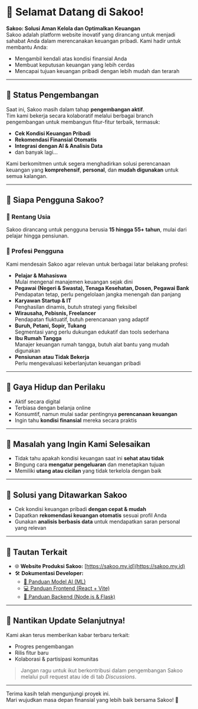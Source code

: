 # 🌱 Selamat Datang di Sakoo!

**Sakoo: Solusi Aman Kelola dan Optimalkan Keuangan**  
Sakoo adalah platform website inovatif yang dirancang untuk menjadi sahabat Anda dalam merencanakan keuangan pribadi. Kami hadir untuk membantu Anda:
- Mengambil kendali atas kondisi finansial Anda
- Membuat keputusan keuangan yang lebih cerdas
- Mencapai tujuan keuangan pribadi dengan lebih mudah dan terarah

---

## 🚧 Status Pengembangan

Saat ini, Sakoo masih dalam tahap **pengembangan aktif**.  
Tim kami bekerja secara kolaboratif melalui berbagai branch pengembangan untuk membangun fitur-fitur terbaik, termasuk:
- **Cek Kondisi Keuangan Pribadi**
- **Rekomendasi Finansial Otomatis**
- **Integrasi dengan AI & Analisis Data**
- dan banyak lagi...

Kami berkomitmen untuk segera menghadirkan solusi perencanaan keuangan yang **komprehensif**, **personal**, dan **mudah digunakan** untuk semua kalangan.

---

## 🎯 Siapa Pengguna Sakoo?

### 👥 Rentang Usia
Sakoo dirancang untuk pengguna berusia **15 hingga 55+ tahun**, mulai dari pelajar hingga pensiunan.

### 💼 Profesi Pengguna
Kami mendesain Sakoo agar relevan untuk berbagai latar belakang profesi:
- **Pelajar & Mahasiswa**  
  Mulai mengenal manajemen keuangan sejak dini
- **Pegawai (Negeri & Swasta), Tenaga Kesehatan, Dosen, Pegawai Bank**  
  Pendapatan tetap, perlu pengelolaan jangka menengah dan panjang
- **Karyawan Startup & IT**  
  Penghasilan dinamis, butuh strategi yang fleksibel
- **Wirausaha, Pebisnis, Freelancer**  
  Pendapatan fluktuatif, butuh perencanaan yang adaptif
- **Buruh, Petani, Sopir, Tukang**  
  Segmentasi yang perlu dukungan edukatif dan tools sederhana
- **Ibu Rumah Tangga**  
  Manajer keuangan rumah tangga, butuh alat bantu yang mudah digunakan
- **Pensiunan atau Tidak Bekerja**  
  Perlu mengevaluasi keberlanjutan keuangan pribadi

---

## 📱 Gaya Hidup dan Perilaku

- Aktif secara digital
- Terbiasa dengan belanja online
- Konsumtif, namun mulai sadar pentingnya **perencanaan keuangan**
- Ingin tahu **kondisi finansial** mereka secara praktis

---

## 🧩 Masalah yang Ingin Kami Selesaikan

- Tidak tahu apakah kondisi keuangan saat ini **sehat atau tidak**
- Bingung cara **mengatur pengeluaran** dan menetapkan tujuan
- Memiliki **utang atau cicilan** yang tidak terkelola dengan baik

---

## 🧠 Solusi yang Ditawarkan Sakoo

- Cek kondisi keuangan pribadi **dengan cepat & mudah**
- Dapatkan **rekomendasi keuangan otomatis** sesuai profil Anda
- Gunakan **analisis berbasis data** untuk mendapatkan saran personal yang relevan

---

## 🔗 Tautan Terkait

- 🌐 **Website Produksi Sakoo:** [https://sakoo.my.id](https://sakoo.my.id)
- 🛠 **Dokumentasi Developer:**
  - [📄 Panduan Model AI (ML)](https://github.com/oscode04/sakoo/tree/main/Machine%20Learning#readme)
  - [💻 Panduan Frontend (React + Vite)](https://github.com/oscode04/sakoo/tree/main/Front%20End#readme)
  - [🔧 Panduan Backend (Node.js & Flask)](./docs/USAGE_BE.md)

---

## 📢 Nantikan Update Selanjutnya!

Kami akan terus memberikan kabar terbaru terkait:
- Progres pengembangan
- Rilis fitur baru
- Kolaborasi & partisipasi komunitas

> Jangan ragu untuk ikut berkontribusi dalam pengembangan Sakoo melalui pull request atau ide di tab *Discussions*.

---

Terima kasih telah mengunjungi proyek ini.  
Mari wujudkan masa depan finansial yang lebih baik bersama Sakoo! 💚
